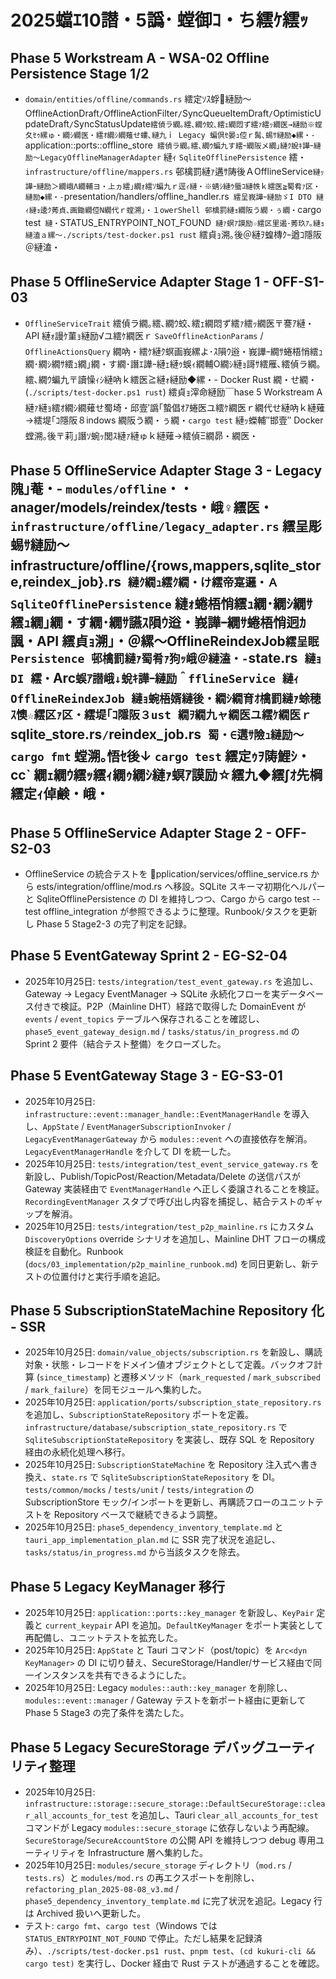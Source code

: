 ﻿# 2025蟷ｴ10譛・5譌･ 螳御ｺ・ち繧ｹ繧ｯ

## Phase 5 Workstream A - WSA-02 Offline Persistence Stage 1/2
- `domain/entities/offline/commands.rs` 繧定ｿｽ蜉縺励～OfflineActionDraft` / `OfflineActionFilter` / `SyncQueueItemDraft` / `OptimisticUpdateDraft` / `SyncStatusUpdate` 繧偵ラ繝｡繧､繝ｳ蛟､繧ｪ繝悶ず繧ｧ繧ｯ繝医→縺励※螳夂ｾｩ縲ゅ・繝ｼ繝医・繧ｵ繝ｼ繝薙せ螻､縺九ｉ Legacy 蝙倶ｾ晏ｭ倥ｒ髯､蜴ｻ縺励◆縲・- `application::ports::offline_store` 繧偵ラ繝｡繧､繝ｳ蝙九す繧ｰ繝阪メ繝｣縺ｸ蛻ｷ譁ｰ縺励～LegacyOfflineManagerAdapter` 縺ｨ `SqliteOfflinePersistence` 繧・`infrastructure/offline/mappers.rs` 邨檎罰縺ｧ遘ｻ陦後ＡOfflineService` 縺ｯ譁ｰ縺励＞繝峨Λ繝輔ヨ・上ヵ繧｣繝ｫ繧ｿ蝙九ｒ逕ｨ縺・※蜻ｼ縺ｳ蜃ｺ縺帙ｋ繧医≧蜀肴ｧ区・縺励◆縲・- `presentation/handlers/offline_handler.rs` 繧呈峩譁ｰ縺励ゞI DTO 縺ｨ縺ｮ逶ｸ莠貞､画鋤繝倥Ν繝代ｒ螳溯｣・１owerShell 邨檎罰縺ｮ繝阪う繝・ぅ繝・`cargo test` 縺・`STATUS_ENTRYPOINT_NOT_FOUND` 縺ｧ螟ｱ謨励☆繧区里遏･莠玖ｱ｡縺ｮ縺溘ａ縲～./scripts/test-docker.ps1 rust` 繧貞ｮ溯｡後＠縺ｦ蝗槫ｸｰ遒ｺ隱阪＠縺溘・
## Phase 5 OfflineService Adapter Stage 1 - OFF-S1-03
- `OfflineServiceTrait` 繧偵ラ繝｡繧､繝ｳ蛟､繧ｪ繝悶ず繧ｧ繧ｯ繝医〒謇ｱ縺・API 縺ｫ謾ｹ菫ｮ縺励√ユ繧ｹ繝医ｒ `SaveOfflineActionParams` / `OfflineActionsQuery` 繝吶・繧ｹ縺ｸ螟画峩縲よ･ｽ隕ｳ逧・峩譁ｰ繝ｻ蜷梧悄繧ｭ繝･繝ｼ繝ｻ繧ｭ繝｣繝・す繝･譖ｴ譁ｰ縺ｪ縺ｩ蜈ｨ繝輔Ο繝ｼ縺ｮ謌ｻ繧雁､繧偵ラ繝｡繧､繝ｳ蝙九〒讀懆ｨｼ縺吶ｋ繧医≧縺ｫ縺励◆縲・- Docker Rust 繝・せ繝・(`./scripts/test-docker.ps1 rust`) 繧貞ｮ滓命縺励￣hase 5 Workstream A 縺ｧ縺ｮ繧ｵ繝ｼ繝薙せ蜀埼・邱壹′譌｢蟄倡ｵｱ蜷医ユ繧ｹ繝医ｒ繝代せ縺吶ｋ縺薙→繧堤｢ｺ隱阪８indows 繝阪う繝・ぅ繝・`cargo test` 縺ｯ蠑輔″邯壹″ Docker 螳溯｡後〒莉｣譖ｿ蜿ｯ閭ｽ縺ｧ縺ゅｋ縺薙→繧偵Ξ繝昴・繝医・
## Phase 5 OfflineService Adapter Stage 3 - Legacy 隗｣菴・- `modules/offline`・・anager/models/reindex/tests・峨♀繧医・ `infrastructure/offline/legacy_adapter.rs` 繧呈彫蜴ｻ縺励～infrastructure/offline/{rows,mappers,sqlite_store,reindex_job}.rs` 縺ｸ繝ｭ繧ｸ繝・け繧帝寔邏・ＡSqliteOfflinePersistence` 縺ｫ蜷梧悄繧ｭ繝･繝ｼ繝ｻ繧ｭ繝｣繝・す繝･繝ｻ讌ｽ隕ｳ逧・峩譁ｰ繝ｻ蜷梧悄迥ｶ諷・API 繧貞ｮ溯｣・＠縲～OfflineReindexJob` 繧呈眠 Persistence 邨檎罰縺ｧ蜀肴ｧ狗ｯ峨＠縺溘・- `state.rs` 縺ｮ DI 繧・`Arc<SqliteOfflinePersistence>` 蜈ｱ譛峨↓蛻ｷ譁ｰ縺励＾fflineService 縺ｨ OfflineReindexJob 縺ｮ蜿梧婿縺後・繝ｼ繝育ｵ檎罰縺ｧ蜍穂ｽ懊☆繧区ｧ区・繧堤｢ｺ隱阪３ust 繝ｦ繝九ャ繝医ユ繧ｹ繝医ｒ `sqlite_store.rs` / `reindex_job.rs` 蜀・∈遘ｻ險ｭ縺励～cargo fmt` 螳溯｡悟ｾ後↓ `cargo test` 繧定ｩｦ陦鯉ｼ・cc` 繝ｪ繝ｳ繧ｯ繧ｨ繝ｩ繝ｼ縺ｧ螟ｱ謨励☆繧九◆繧∫ｵ先棡繧定ｨ倬鹸・峨・
## Phase 5 OfflineService Adapter Stage 2 - OFF-S2-03
- OfflineService の統合テストを pplication/services/offline_service.rs から 	ests/integration/offline/mod.rs へ移設。SQLite スキーマ初期化ヘルパーと SqliteOfflinePersistence の DI を維持しつつ、Cargo から cargo test --test offline_integration が参照できるように整理。Runbook/タスクを更新し Phase 5 Stage2-3 の完了判定を記録。

## Phase 5 EventGateway Sprint 2 - EG-S2-04
- 2025年10月25日: `tests/integration/test_event_gateway.rs` を追加し、Gateway → Legacy EventManager → SQLite 永続化フローを実データベース付きで検証。P2P（Mainline DHT）経路で取得した DomainEvent が `events` / `event_topics` テーブルへ保存されることを確認し、`phase5_event_gateway_design.md` / `tasks/status/in_progress.md` の Sprint 2 要件（結合テスト整備）をクローズした。

## Phase 5 EventGateway Stage 3 - EG-S3-01
- 2025年10月25日: `infrastructure::event::manager_handle::EventManagerHandle` を導入し、`AppState` / `EventManagerSubscriptionInvoker` / `LegacyEventManagerGateway` から `modules::event` への直接依存を解消。`LegacyEventManagerHandle` を介して DI を統一した。
- 2025年10月25日: `tests/integration/test_event_service_gateway.rs` を新設し、Publish/TopicPost/Reaction/Metadata/Delete の送信パスが Gateway 実装経由で `EventManagerHandle` へ正しく委譲されることを検証。`RecordingEventManager` スタブで呼び出し内容を捕捉し、結合テストのギャップを解消。
- 2025年10月25日: `tests/integration/test_p2p_mainline.rs` にカスタム `DiscoveryOptions` override シナリオを追加し、Mainline DHT フローの構成検証を自動化。Runbook (`docs/03_implementation/p2p_mainline_runbook.md`) を同日更新し、新テストの位置付けと実行手順を追記。

## Phase 5 SubscriptionStateMachine Repository 化 - SSR
- 2025年10月25日: `domain/value_objects/subscription.rs` を新設し、購読対象・状態・レコードをドメイン値オブジェクトとして定義。バックオフ計算 (`since_timestamp`) と遷移メソッド（`mark_requested` / `mark_subscribed` / `mark_failure`）を同モジュールへ集約した。
- 2025年10月25日: `application/ports/subscription_state_repository.rs` を追加し、`SubscriptionStateRepository` ポートを定義。`infrastructure/database/subscription_state_repository.rs` で `SqliteSubscriptionStateRepository` を実装し、既存 SQL を Repository 経由の永続化処理へ移行。
- 2025年10月25日: `SubscriptionStateMachine` を Repository 注入式へ書き換え、`state.rs` で `SqliteSubscriptionStateRepository` を DI。`tests/common/mocks` / `tests/unit` / `tests/integration` の SubscriptionStore モック/インポートを更新し、再購読フローのユニットテストを Repository ベースで継続できるよう調整。
- 2025年10月25日: `phase5_dependency_inventory_template.md` と `tauri_app_implementation_plan.md` に SSR 完了状況を追記し、`tasks/status/in_progress.md` から当該タスクを除去。


## Phase 5 Legacy KeyManager 移行
- 2025年10月25日: `application::ports::key_manager` を新設し、`KeyPair` 定義と `current_keypair` API を追加。`DefaultKeyManager` をポート実装として再配備し、ユニットテストを拡充した。
- 2025年10月25日: `AppState` と Tauri コマンド（post/topic）を `Arc<dyn KeyManager>` の DI に切り替え、SecureStorage/Handler/サービス経由で同一インスタンスを共有できるようにした。
- 2025年10月25日: Legacy `modules::auth::key_manager` を削除し、`modules::event::manager` / Gateway テストを新ポート経由に更新して Phase 5 Stage3 の完了条件を満たした。

## Phase 5 Legacy SecureStorage デバッグユーティリティ整理
- 2025年10月25日: `infrastructure::storage::secure_storage::DefaultSecureStorage::clear_all_accounts_for_test` を追加し、Tauri `clear_all_accounts_for_test` コマンドが Legacy `modules::secure_storage` に依存しないよう再配線。`SecureStorage`/`SecureAccountStore` の公開 API を維持しつつ debug 専用ユーティリティを Infrastructure 層へ集約した。
- 2025年10月25日: `modules/secure_storage` ディレクトリ（`mod.rs` / `tests.rs`）と `modules/mod.rs` の再エクスポートを削除し、`refactoring_plan_2025-08-08_v3.md` / `phase5_dependency_inventory_template.md` に完了状況を追記。Legacy 行は Archived 扱いへ更新した。
- テスト: `cargo fmt`、`cargo test`（Windows では `STATUS_ENTRYPOINT_NOT_FOUND` で停止。ただし結果を記録済み）、`./scripts/test-docker.ps1 rust`、`pnpm test`、`(cd kukuri-cli && cargo test)` を実行し、Docker 経由で Rust テストが通過することを確認。
